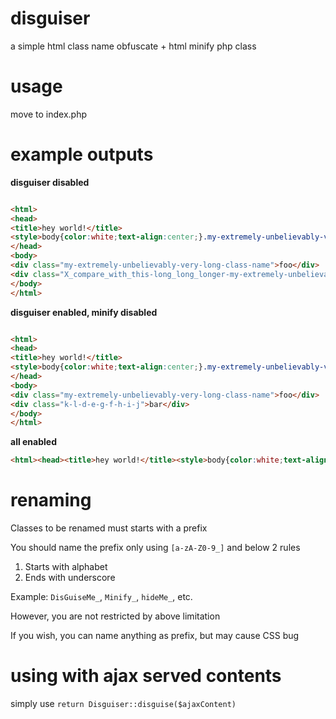 # disguiser
a simple html class name obfuscate + html minify php class

# usage
move to index.php

# example outputs
**disguiser disabled**
```html

<html>
<head>
<title>hey world!</title>
<style>body{color:white;text-align:center;}.my-extremely-unbelievably-very-long-class-name{background:red;}.X_compare_with_this-long_long_longer-my-extremely-unbelievably-very-long-class-name{background:blue;}</style>
</head>
<body>
<div class="my-extremely-unbelievably-very-long-class-name">foo</div>
<div class="X_compare_with_this-long_long_longer-my-extremely-unbelievably-very-long-class-name">bar</div>
</body>
</html>
```

**disguiser enabled, minify disabled**
```html

<html>
<head>
<title>hey world!</title>
<style>body{color:white;text-align:center;}.my-extremely-unbelievably-very-long-class-name{background:red;}.k-l-d-e-g-f-h-i-j{background:blue;}</style>
</head>
<body>
<div class="my-extremely-unbelievably-very-long-class-name">foo</div>
<div class="k-l-d-e-g-f-h-i-j">bar</div>
</body>
</html>
```

**all enabled**
```html
<html><head><title>hey world!</title><style>body{color:white;text-align:center;}.my-extremely-unbelievably-very-long-class-name{background:red;}.k-l-d-e-g-f-h-i-j{background:blue;}</style></head><body><div class="my-extremely-unbelievably-very-long-class-name">foo</div><div class="k-l-d-e-g-f-h-i-j">bar</div></body></html>
```

# renaming
Classes to be renamed must starts with a prefix

You should name the prefix only using `[a-zA-Z0-9_]` and below 2 rules

1. Starts with alphabet
2. Ends with underscore

Example: `DisGuiseMe_`, `Minify_`, `hideMe_`, etc.

However, you are not restricted by above limitation

If you wish, you can name anything as prefix, but may cause CSS bug

# using with ajax served contents

simply use `return Disguiser::disguise($ajaxContent)`
